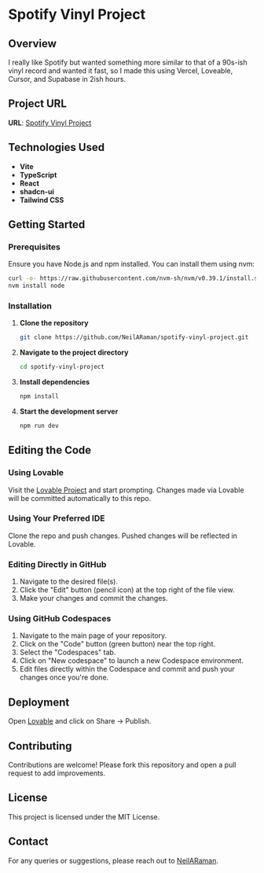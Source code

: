 # Spotify Vinyl Project

## Overview

I really like Spotify but wanted something more similar to that of a 90s-ish vinyl record and wanted it fast, so I made this using Vercel, Loveable, Cursor, and Supabase in 2ish hours.

## Project URL

**URL**: [Spotify Vinyl Project](https://lovable.dev/projects/f011cc45-f52a-4cc3-b9bf-67000721b1b8)

## Technologies Used

- **Vite**
- **TypeScript**
- **React**
- **shadcn-ui**
- **Tailwind CSS**

## Getting Started

### Prerequisites

Ensure you have Node.js and npm installed. You can install them using nvm:

```sh
curl -o- https://raw.githubusercontent.com/nvm-sh/nvm/v0.39.1/install.sh | bash
nvm install node
```

### Installation

1. **Clone the repository**

    ```sh
    git clone https://github.com/NeilARaman/spotify-vinyl-project.git
    ```

2. **Navigate to the project directory**

    ```sh
    cd spotify-vinyl-project
    ```

3. **Install dependencies**

    ```sh
    npm install
    ```

4. **Start the development server**

    ```sh
    npm run dev
    ```

## Editing the Code

### Using Lovable

Visit the [Lovable Project](https://lovable.dev/projects/f011cc45-f52a-4cc3-b9bf-67000721b1b8) and start prompting. Changes made via Lovable will be committed automatically to this repo.

### Using Your Preferred IDE

Clone the repo and push changes. Pushed changes will be reflected in Lovable.

### Editing Directly in GitHub

1. Navigate to the desired file(s).
2. Click the "Edit" button (pencil icon) at the top right of the file view.
3. Make your changes and commit the changes.

### Using GitHub Codespaces

1. Navigate to the main page of your repository.
2. Click on the "Code" button (green button) near the top right.
3. Select the "Codespaces" tab.
4. Click on "New codespace" to launch a new Codespace environment.
5. Edit files directly within the Codespace and commit and push your changes once you're done.

## Deployment

Open [Lovable](https://lovable.dev/projects/f011cc45-f52a-4cc3-b9bf-67000721b1b8) and click on Share -> Publish.

## Contributing

Contributions are welcome! Please fork this repository and open a pull request to add improvements.

## License

This project is licensed under the MIT License.

## Contact

For any queries or suggestions, please reach out to [NeilARaman](https://github.com/NeilARaman).
